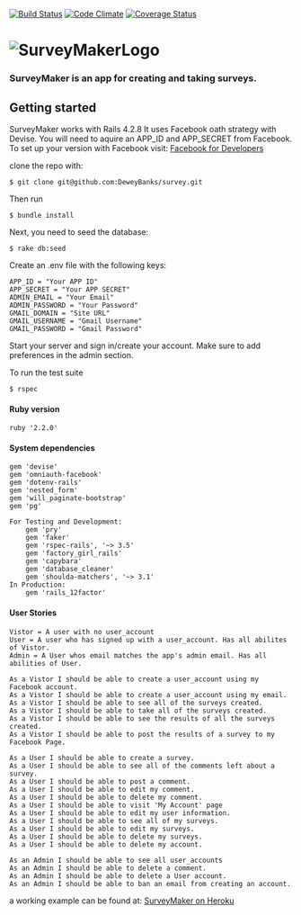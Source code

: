 [![Build Status](https://travis-ci.org/DeweyBanks/Survey2.svg?branch=master)](https://travis-ci.org/DeweyBanks/Survey2)
[![Code Climate](https://codeclimate.com/github/DeweyBanks/Survey2/badges/gpa.svg)](https://codeclimate.com/github/DeweyBanks/Survey2)
[![Coverage Status](https://coveralls.io/repos/github/DeweyBanks/Survey2/badge.svg)](https://coveralls.io/github/DeweyBanks/Survey2)

# ![SurveyMakerLogo](http://www.deweybanks.com//assets/SurveyMakerLogo-ae170a18cb0ad54521588923b0856a2fa4a241b5198976391d5169def8fc6192.png "SurveyMaker")

### SurveyMaker is an app for creating and taking surveys.



## Getting started

SurveyMaker works with Rails 4.2.8 It uses Facebook oath strategy with Devise.
You will need to aquire an APP_ID and APP_SECRET from Facebook.
To set up your version with Facebook visit:
[Facebook for Developers](https://developers.facebook.com/)

 clone the repo with:

```console
$ git clone git@github.com:DeweyBanks/survey.git
```

Then run
```console
$ bundle install
```

Next, you need to seed the database:

```console
$ rake db:seed
```

Create an .env file with the following keys:
```
APP_ID = "Your APP ID"
APP_SECRET = "Your APP SECRET"
ADMIN_EMAIL = "Your Email"
ADMIN_PASSWORD = "Your Password"
GMAIL_DOMAIN = "Site URL"
GMAIL_USERNAME = "Gmail Username"
GMAIL_PASSWORD = "Gmail Password"
```

Start your server and sign in/create your account. Make sure to add preferences
in the admin section.

To run the test suite
```console
$ rspec
```

#### Ruby version
    ruby '2.2.0'

#### System dependencies
    gem 'devise'
    gem 'omniauth-facebook'
    gem 'dotenv-rails'
    gem 'nested_form'
    gem 'will_paginate-bootstrap'
    gem 'pg'

    For Testing and Development:
        gem 'pry'
        gem 'faker'
        gem 'rspec-rails', '~> 3.5'
        gem 'factory_girl_rails'
        gem 'capybara'
        gem 'database_cleaner'
        gem 'shoulda-matchers', '~> 3.1'
    In Production:
        gem 'rails_12factor'

#### User Stories
    Vistor = A user with no user_account
    User = A user who has signed up with a user_account. Has all abilites of Vistor.
    Admin = A User whos email matches the app's admin email. Has all abilities of User.

    As a Vistor I should be able to create a user_account using my Facebook account.
    As a Vistor I should be able to create a user_account using my email.
    As a Vistor I should be able to see all of the surveys created.
    As a Vistor I should be able to take all of the surveys created.
    As a Vistor I should be able to see the results of all the surveys created.
    As a Vistor I should be able to post the results of a survey to my Facebook Page.

    As a User I should be able to create a survey.
    As a User I should be able to see all of the comments left about a survey.
    As a User I should be able to post a comment.
    As a User I should be able to edit my comment.
    As a User I should be able to delete my comment.
    As a User I should be able to visit 'My Account' page
    As a User I should be able to edit my user information.
    As a User I should be able to see all of my surveys.
    As a User I should be able to edit my surveys.
    As a User I should be able to delete my surveys.
    As a User I should be able to delete my account.

    As an Admin I should be able to see all user_accounts
    As an Admin I should be able to delete a comment.
    As an Admin I should be able to delete a User account.
    As an Admin I should be able to ban an email from creating an account.





a working example can be found at:
[SurveyMaker on Heroku](https://survey-constructor.herokuapp.com/ "Survey Maker")



